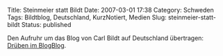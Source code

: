 Title: Steinmeier statt Bildt
Date: 2007-03-01 17:38
Category: Schweden
Tags: Bildtblog, Deutschland, KurzNotiert, Medien
Slug: steinmeier-statt-bildt
Status: published

Den Aufruhr um das Blog von Carl Bildt auf Deutschland übertragen:
[Drüben im
BlogBlog](http://blogblog.thomasmarquart.net/2007/03/01/der-bloggende-minister/).

